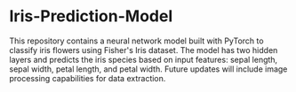 # Iris-Prediction-Model
This repository contains a neural network model built with PyTorch to classify iris flowers using Fisher's Iris dataset. The model has two hidden layers and predicts the iris species based on input features: sepal length, sepal width, petal length, and petal width. Future updates will include image processing capabilities for data extraction.
